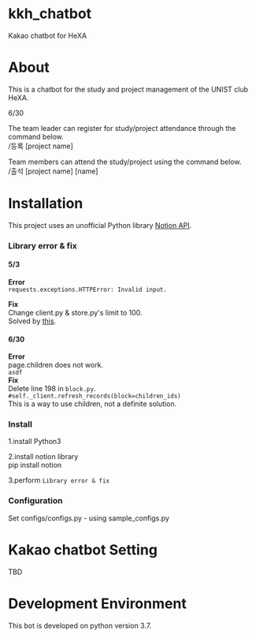 # kkh_chatbot
Kakao chatbot for HeXA


# About
This is a chatbot for the study and project management of the UNIST club HeXA.

6/30

The team leader can register for study/project attendance through the command below.  
/등록 [project name]  

Team members can attend the study/project using the command below.  
/출석 [project name] [name]  


# Installation
This project uses an unofficial Python library [Notion API](https://github.com/jamalex/notion-py).

### Library error & fix
#### 5/3
**Error**  
`requests.exceptions.HTTPError: Invalid input.`  

**Fix**  
Change client.py & store.py's limit to 100.  
Solved by [this](https://stackoverflow.com/questions/66513210/cant-get-page-title-from-notion-using-api).  

#### 6/30
**Error**  
page.children does not work.  
`asdf`  
**Fix**  
Delete line 198 in `block.py`.  
`#self._client.refresh_records(block=children_ids)`  
This is a way to use children, not a definite solution.  

### Install

1.install Python3

2.install notion library  
pip install notion

3.perform `Library error & fix`

### Configuration 

Set configs/configs.py - using sample_configs.py

# Kakao chatbot Setting
TBD  



# Development Environment
This bot is developed on python version 3.7.